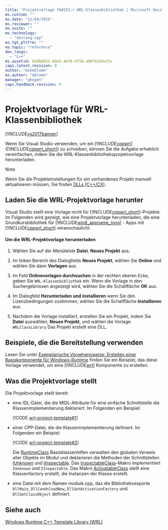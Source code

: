 ```yaml
---
title: "Projektvorlage f&#252;r WRL-Klassenbibliothek | Microsoft Docs"
ms.custom: ""
ms.date: "11/04/2016"
ms.reviewer: ""
ms.suite: ""
ms.technology: 
  - "devlang-cpp"
ms.tgt_pltfrm: ""
ms.topic: "reference"
dev_langs: 
  - "C++"
ms.assetid: 628b0852-89e5-44f8-bf58-a09762bda15c
caps.latest.revision: 9
author: "mikeblome"
ms.author: "mblome"
manager: "ghogen"
caps.handback.revision: 9
---
```

# Projektvorlage f&#252;r WRL-Klassenbibliothek
[!INCLUDE[vs2017banner](../assembler/inline/includes/vs2017banner.md)]

Wenn Sie Visual Studio verwenden, um ein [!INCLUDE[cppwrl](../windows/includes/cppwrl_md.md)] \([!INCLUDE[cppwrl_short](../windows/includes/cppwrl_short_md.md)]\) zu schreiben, können Sie die Aufgabe erheblich vereinfachen, indem Sie die WRL\-Klassenbibliotheksprojektvorlage herunterladen.  
  
> [!NOTE]
>  Wenn Sie die Projekteinstellungen für ein vorhandenes Projekt manuell aktualisieren müssen, Sie finden [DLLs \(C\+\+\/CX\)](http://msdn.microsoft.com/library/windows/apps/hh699881\(v=vs.110\).aspx).  
  
## Laden Sie die WRL\-Projektvorlage herunter  
 Visual Studio stellt eine Vorlage nicht für [!INCLUDE[cppwrl_short](../windows/includes/cppwrl_short_md.md)]\-Projekte.  Im Folgenden wird gezeigt, wie eine Projektvorlage herunterladen, die eine Grundkursbibliothek für [!INCLUDE[win8_appname_long](../build/includes/win8_appname_long_md.md)] \- Apps mit [!INCLUDE[cppwrl_short](../windows/includes/cppwrl_short_md.md)] veranschaulicht.  
  
#### Um die WRL\-Projektvorlage herunterladen  
  
1.  Wählen Sie auf der Menüleiste **Datei**, **Neues Projekt** aus.  
  
2.  Im linken Bereich des Dialogfelds **Neues Projekt**, wählen Sie **Online** und wählen Sie dann **Vorlagen** aus.  
  
3.  Im Feld **Onlinevorlagen durchsuchen** in der rechten oberen Ecke, geben Sie `WRL-Klassenbibliothek` ein.  Wenn die Vorlage in den Suchergebnissen angezeigt wird, wählen Sie die Schaltfläche **OK** aus.  
  
4.  Im Dialogfeld **Herunterladen und installieren** wenn Sie den Lizenzbedingungen zustimmen, wählen Sie die Schaltfläche **Installieren** aus.  
  
5.  Nachdem die Vorlage installiert, erstellen Sie ein Projekt, indem Sie **Datei** auswählen, **Neues Projekt**, und wählen die Vorlage. `WRLClassLibrary` Das Projekt erstellt eine DLL.  
  
## Beispiele, die die Bereitstellung verwenden  
 Lesen Sie unter [Exemplarische Vorgehensweise: Erstellen einer Basiskomponente für Windows\-Runtime](../windows/walkthrough-creating-a-basic-windows-runtime-component-using-wrl.md) finden Sie ein Beispiel, das diese Vorlage verwendet, um eine [!INCLUDE[wrt](../atl/reference/includes/wrt_md.md)] Komponente zu erstellen.  
  
## Was die Projektvorlage stellt  
 Die Projektvorlage stellt bereit:  
  
-   eine IDL\-Datei, die die MIDL\-Attribute für eine einfache Schnittstelle die Klassenimplementierung deklariert.  Im Folgenden ein Beispiel:  
  
     [!CODE [wrl-project-template#1](../CodeSnippet/VS_Snippets_Misc/wrl-project-template#1)]  
  
-   einer CPP\-Datei, die die Klassenimplementierung definiert.  Im Folgenden ein Beispiel:  
  
     [!CODE [wrl-project-template#2](../CodeSnippet/VS_Snippets_Misc/wrl-project-template#2)]  
  
     Die [RuntimeClass](../windows/runtimeclass-class.md) Basisklassenhilfen verwalten den globalen Verweis aller Objekte im Modul und deklarieren die Methoden der Schnittstellen [IUnknown](assetId:///33f1d79a-33fc-4ce5-a372-e08bda378332) und [IInspectable](assetId:///0657e51f-d4c0-46c6-927d-b01e54b6846c).  Das [InspectableClass](../windows/inspectableclass-macro.md)\-Makro implementiert `IUnknown` und `IInspectable`.  Das Makro [ActivatableClass](../windows/activatableclass-macros.md) stellt eine Klassenfactory erstellt, die Instanzen der Klasse erstellt.  
  
-   eine Datei mit dem Namen module.cpp, das die Bibliotheksexporte `DllMain`, `DllCanUnloadNow`, `DllGetActivationFactory` und `DllGetClassObject` definiert.  
  
## Siehe auch  
 [Windows Runtime C\+\+ Template Library \(WRL\)](../windows/windows-runtime-cpp-template-library-wrl.md)
